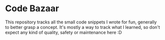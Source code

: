 Code Bazaar
===========

This repository tracks all the small code snippets I wrote for fun, generally to better grasp a concept. It's mostly a way to track what I learned, so don't expect any kind of quality, safety or maintenance here :D

